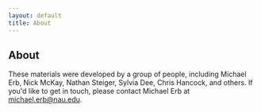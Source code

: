 ```yaml
---
layout: default
title: About
---
```


## About

These materials were developed by a group of people, including Michael Erb, Nick McKay, Nathan Steiger, Sylvia Dee, Chris Hancock, and others. If you'd like to get in touch, please contact Michael Erb at [michael.erb@nau.edu](michael.erb@nau.edu).
